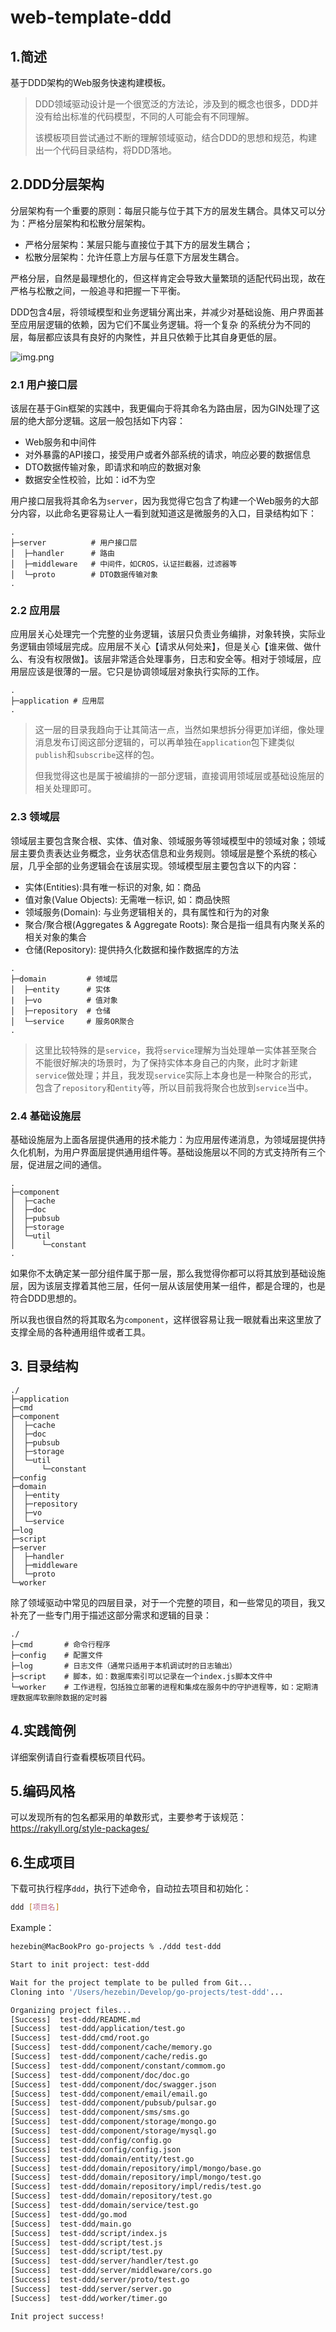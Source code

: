 # web-template-ddd
## 1.简述
基于DDD架构的Web服务快速构建模板。

>DDD领域驱动设计是一个很宽泛的方法论，涉及到的概念也很多，DDD并没有给出标准的代码模型，不同的人可能会有不同理解。
> 
>该模板项目尝试通过不断的理解领域驱动，结合DDD的思想和规范，构建出一个代码目录结构，将DDD落地。

## 2.DDD分层架构
分层架构有一个重要的原则：每层只能与位于其下方的层发生耦合。具体又可以分为：严格分层架构和松散分层架构。

- 严格分层架构：某层只能与直接位于其下方的层发生耦合；
- 松散分层架构：允许任意上方层与任意下方层发生耦合。

严格分层，自然是最理想化的，但这样肯定会导致大量繁琐的适配代码出现，故在严格与松散之间，一般追寻和把握一下平衡。

DDD包含4层，将领域模型和业务逻辑分离出来，并减少对基础设施、用户界面甚至应用层逻辑的依赖，因为它们不属业务逻辑。将一个复杂 的系统分为不同的层，每层都应该具有良好的内聚性，并且只依赖于比其自身更低的层。

![img.png](https://img-blog.csdnimg.cn/1bdb7c94da80488db5b1af723675b665.png?x-oss-process=image/watermark,type_ZHJvaWRzYW5zZmFsbGJhY2s,shadow_50,text_Q1NETiBATXJLb3JiaW4=,size_15,color_FFFFFF,t_70,g_se,x_16)


### 2.1 用户接口层
该层在基于Gin框架的实践中，我更偏向于将其命名为路由层，因为GIN处理了这层的绝大部分逻辑。这层一般包括如下内容：

- Web服务和中间件
- 对外暴露的API接口，接受用户或者外部系统的请求，响应必要的数据信息
- DTO数据传输对象，即请求和响应的数据对象
- 数据安全性校验，比如：id不为空

用户接口层我将其命名为`server`，因为我觉得它包含了构建一个Web服务的大部分内容，以此命名更容易让人一看到就知道这是微服务的入口，目录结构如下：
```
.
├─server          # 用户接口层
│  ├─handler      # 路由
│  ├─middleware   # 中间件，如CROS，认证拦截器，过滤器等
│  └─proto        # DTO数据传输对象
.
```


### 2.2 应用层

应用层关心处理完一个完整的业务逻辑，该层只负责业务编排，对象转换，实际业务逻辑由领域层完成。应用层不关心【请求从何处来】，但是关心【谁来做、做什么、有没有权限做】。该层非常适合处理事务，日志和安全等。相对于领域层，应用层应该是很薄的一层。它只是协调领域层对象执行实际的工作。

```
.
├─application # 应用层
.
```
>这一层的目录我趋向于让其简洁一点，当然如果想拆分得更加详细，像处理消息发布订阅这部分逻辑的，可以再单独在`application`包下建类似`publish`和`subscribe`这样的包。
> 
>但我觉得这也是属于被编排的一部分逻辑，直接调用领域层或基础设施层的相关处理即可。


### 2.3 领域层
领域层主要包含聚合根、实体、值对象、领域服务等领域模型中的领域对象；领域层主要负责表达业务概念，业务状态信息和业务规则。领域层是整个系统的核心层，几乎全部的业务逻辑会在该层实现。领域模型层主要包含以下的内容：

- 实体(Entities):具有唯一标识的对象, 如：商品
- 值对象(Value Objects): 无需唯一标识, 如：商品快照
- 领域服务(Domain): 与业务逻辑相关的，具有属性和行为的对象
- 聚合/聚合根(Aggregates & Aggregate Roots): 聚合是指一组具有内聚关系的相关对象的集合
- 仓储(Repository): 提供持久化数据和操作数据库的方法

```
.
├─domain         # 领域层
│  ├─entity      # 实体
|  ├─vo          # 值对象
│  ├─repository  # 仓储
│  └─service     # 服务OR聚合
.
```
>这里比较特殊的是`service`，我将`service`理解为当处理单一实体甚至聚合不能很好解决的场景时，为了保持实体本身自己的内聚，此时才新建`service`做处理；并且，我发现`service`实际上本身也是一种聚合的形式，包含了`repository`和`entity`等，所以目前我将聚合也放到`service`当中。

### 2.4 基础设施层
基础设施层为上面各层提供通用的技术能力：为应用层传递消息，为领域层提供持久化机制，为用户界面层提供通用组件等。基础设施层以不同的方式支持所有三个层，促进层之间的通信。

```
.
├─component
│  ├─cache
│  ├─doc
│  ├─pubsub
│  ├─storage
│  └─util
│      └─constant
.
```
如果你不太确定某一部分组件属于那一层，那么我觉得你都可以将其放到基础设施层，因为该层支撑着其他三层，任何一层从该层使用某一组件，都是合理的，也是符合DDD思想的。

所以我也很自然的将其取名为`component`，这样很容易让我一眼就看出来这里放了支撑全局的各种通用组件或者工具。

## 3. 目录结构
```
./
├─application
├─cmd
├─component
│  ├─cache
│  ├─doc
│  ├─pubsub
│  ├─storage
│  └─util
│      └─constant
├─config
├─domain
│  ├─entity
│  ├─repository
│  ├─vo
│  └─service
├─log
├─script
├─server
│  ├─handler
│  ├─middleware
│  └─proto
└─worker
```
除了领域驱动中常见的四层目录，对于一个完整的项目，和一些常见的项目，我又补充了一些专门用于描述这部分需求和逻辑的目录：

```
./
├─cmd       # 命令行程序
├─config    # 配置文件
├─log       # 日志文件（通常只适用于本机调试时的日志输出）
├─script    # 脚本，如：数据库索引可以记录在一个index.js脚本文件中
└─worker    # 工作进程，包括独立部署的进程和集成在服务中的守护进程等，如：定期清理数据库软删除数据的定时器
```
## 4.实践简例
详细案例请自行查看模板项目代码。

## 5.编码风格
可以发现所有的包名都采用的单数形式，主要参考于该规范：https://rakyll.org/style-packages/

## 6.生成项目
下载可执行程序`ddd`，执行下述命令，自动拉去项目和初始化：
```bash
ddd [项目名]
```
Example：
```bash
hezebin@MacBookPro go-projects % ./ddd test-ddd

Start to init project: test-ddd

Wait for the project template to be pulled from Git...
Cloning into '/Users/hezebin/Develop/go-projects/test-ddd'...

Organizing project files...
[Success]  test-ddd/README.md
[Success]  test-ddd/application/test.go
[Success]  test-ddd/cmd/root.go
[Success]  test-ddd/component/cache/memory.go
[Success]  test-ddd/component/cache/redis.go
[Success]  test-ddd/component/constant/commom.go
[Success]  test-ddd/component/doc/doc.go
[Success]  test-ddd/component/doc/swagger.json
[Success]  test-ddd/component/email/email.go
[Success]  test-ddd/component/pubsub/pulsar.go
[Success]  test-ddd/component/sms/sms.go
[Success]  test-ddd/component/storage/mongo.go
[Success]  test-ddd/component/storage/mysql.go
[Success]  test-ddd/config/config.go
[Success]  test-ddd/config/config.json
[Success]  test-ddd/domain/entity/test.go
[Success]  test-ddd/domain/repository/impl/mongo/base.go
[Success]  test-ddd/domain/repository/impl/mongo/test.go
[Success]  test-ddd/domain/repository/impl/redis/test.go
[Success]  test-ddd/domain/repository/test.go
[Success]  test-ddd/domain/service/test.go
[Success]  test-ddd/go.mod
[Success]  test-ddd/main.go
[Success]  test-ddd/script/index.js
[Success]  test-ddd/script/test.js
[Success]  test-ddd/script/test.py
[Success]  test-ddd/server/handler/test.go
[Success]  test-ddd/server/middleware/cors.go
[Success]  test-ddd/server/proto/test.go
[Success]  test-ddd/server/server.go
[Success]  test-ddd/worker/timer.go

Init project success!
```